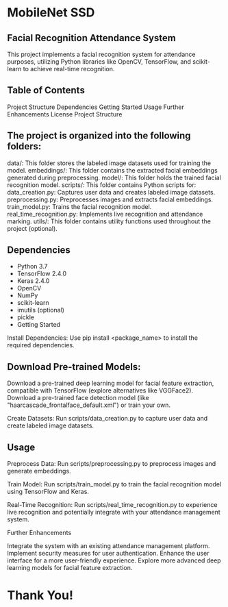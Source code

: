 # MobileNet SSD

## Facial Recognition Attendance System

This project implements a facial recognition system for attendance purposes, utilizing Python libraries like OpenCV, TensorFlow, and scikit-learn to achieve real-time recognition.

## Table of Contents

Project Structure
Dependencies
Getting Started
Usage
Further Enhancements
License
Project Structure

## The project is organized into the following folders:

data/: This folder stores the labeled image datasets used for training the model.
embeddings/: This folder contains the extracted facial embeddings generated during preprocessing.
model/: This folder holds the trained facial recognition model.
scripts/: This folder contains Python scripts for:
data_creation.py: Captures user data and creates labeled image datasets.
preprocessing.py: Preprocesses images and extracts facial embeddings.
train_model.py: Trains the facial recognition model.
real_time_recognition.py: Implements live recognition and attendance marking.
utils/: This folder contains utility functions used throughout the project (optional).


## Dependencies

- Python 3.7
- TensorFlow 2.4.0
- Keras 2.4.0
- OpenCV
- NumPy
- scikit-learn
- imutils (optional)
- pickle
- Getting Started

Install Dependencies: Use pip install <package_name> to install the required dependencies.

## Download Pre-trained Models:

Download a pre-trained deep learning model for facial feature extraction, compatible with TensorFlow (explore alternatives like VGGFace2).
Download a pre-trained face detection model (like "haarcascade_frontalface_default.xml") or train your own.

Create Datasets: Run scripts/data_creation.py to capture user data and create labeled image datasets.

## Usage

Preprocess Data: Run scripts/preprocessing.py to preprocess images and generate embeddings.

Train Model: Run scripts/train_model.py to train the facial recognition model using TensorFlow and Keras.

Real-Time Recognition: Run scripts/real_time_recognition.py to experience live recognition and potentially integrate with your attendance management system.

Further Enhancements

Integrate the system with an existing attendance management platform.
Implement security measures for user authentication.
Enhance the user interface for a more user-friendly experience.
Explore more advanced deep learning models for facial feature extraction.

# Thank You!



